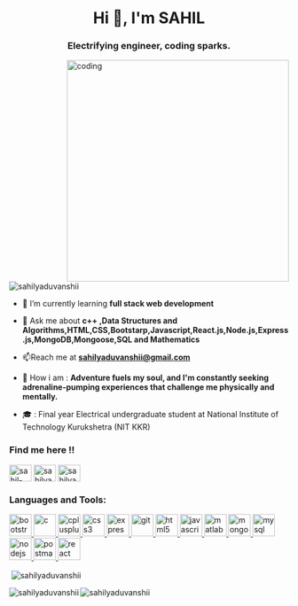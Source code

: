 <h1 align="center">Hi 👋, I'm SAHIL</h1>
<h3 align="center">Electrifying engineer, coding sparks.</h3>
<img align="right" alt="coding" width="400" src="https://camo.githubusercontent.com/cae12fddd9d6982901d82580bdf321d81fb299141098ca1c2d4891870827bf17/68747470733a2f2f6d69726f2e6d656469756d2e636f6d2f6d61782f313336302f302a37513379765349765f7430696f4a2d5a2e676966">

<p align="left"> <img src="https://komarev.com/ghpvc/?username=sahilyaduvanshii&label=Profile%20views&color=0e75b6&style=flat" alt="sahilyaduvanshii" /> </p>

- 🌱 I’m currently learning **full stack web development**

- 💬 Ask me about **c++ ,Data Structures and Algorithms,HTML,CSS,Bootstarp,Javascript,React.js,Node.js,Express.js,MongoDB,Mongoose,SQL and Mathematics**

- 📫Reach me at **sahilyaduvanshii@gmail.com**

- 🚀 How i am : **Adventure fuels my soul, and I'm constantly seeking adrenaline-pumping experiences that challenge me physically and mentally.**

- 🎓  : Final year Electrical undergraduate student at National Institute of Technology Kurukshetra (NIT KKR) 

<h3 align="left">Find me here !!</h3>
<p align="left">
<a href="https://linkedin.com/in/sahil-yaduvanshi" target="blank"><img align="center" src="https://www.vectorlogo.zone/logos/linkedin/linkedin-tile.svg" alt="sahil-yaduvanshi" height="30" width="40" /></a>
<a href="https://instagram.com/sahilyaduvanshii" target="blank"><img align="center" src="https://upload.wikimedia.org/wikipedia/commons/e/e7/Instagram_logo_2016.svg" alt="sahilyaduvanshii" height="30" width="40" /></a>
<a href="https://www.leetcode.com/sahilyaduvanshii" target="blank"><img align="center" src="https://upload.wikimedia.org/wikipedia/commons/a/ab/LeetCode_logo_white_no_text.svg" alt="sahilyaduvanshii" height="30" width="40" /></a>
</p>

<h3 align="left">Languages and Tools:</h3>
<p align="left"> <a href="https://getbootstrap.com" target="_blank" rel="noreferrer"> <img src="https://upload.wikimedia.org/wikipedia/commons/b/b2/Bootstrap_logo.svg" alt="bootstrap" width="40" height="40"/> </a> <a href="https://www.cprogramming.com/" target="_blank" rel="noreferrer"> <img src="https://upload.wikimedia.org/wikipedia/commons/1/18/C_Programming_Language.svg" alt="c" width="40" height="40"/> </a> <a href="https://www.w3schools.com/cpp/" target="_blank" rel="noreferrer"> <img src="https://upload.wikimedia.org/wikipedia/commons/1/18/ISO_C%2B%2B_Logo.svg" alt="cplusplus" width="40" height="40"/> </a> <a href="https://www.w3schools.com/css/" target="_blank" rel="noreferrer"> <img src="https://upload.wikimedia.org/wikipedia/commons/d/d5/CSS3_logo_and_wordmark.svg" alt="css3" width="40" height="40"/> </a> <a href="https://expressjs.com" target="_blank" rel="noreferrer"> <img src="https://www.vectorlogo.zone/logos/expressjs/expressjs-ar21.svg" alt="express" width="40" height="40"/> </a> <a href="https://git-scm.com/" target="_blank" rel="noreferrer"> <img src="https://www.vectorlogo.zone/logos/git-scm/git-scm-icon.svg" alt="git" width="40" height="40"/> </a> <a href="https://www.w3.org/html/" target="_blank" rel="noreferrer"> <img src="https://upload.wikimedia.org/wikipedia/commons/6/61/HTML5_logo_and_wordmark.svg" alt="html5" width="40" height="40"/> </a> <a href="https://developer.mozilla.org/en-US/docs/Web/JavaScript" target="_blank" rel="noreferrer"> <img src="https://upload.wikimedia.org/wikipedia/commons/9/99/Unofficial_JavaScript_logo_2.svg" alt="javascript" width="40" height="40"/> </a><a href="https://www.mathworks.com/" target="_blank" rel="noreferrer"> <img src="https://upload.wikimedia.org/wikipedia/commons/2/21/Matlab_Logo.png" alt="matlab" width="40" height="40"/> </a> <a href="https://www.mongodb.com/" target="_blank" rel="noreferrer"> <img src="https://upload.wikimedia.org/wikipedia/commons/9/93/MongoDB_Logo.svg" alt="mongodb" width="40" height="40"/> </a> <a href="https://www.mysql.com/" target="_blank" rel="noreferrer"> <img src="https://www.vectorlogo.zone/logos/mysql/mysql-ar21.svg" alt="mysql" width="40" height="40"/> </a> <a href="https://nodejs.org" target="_blank" rel="noreferrer"> <img src="https://upload.wikimedia.org/wikipedia/commons/d/d9/Node.js_logo.svg" alt="nodejs" width="40" height="40"/> </a> <a href="https://postman.com" target="_blank" rel="noreferrer"> <img src="https://www.vectorlogo.zone/logos/getpostman/getpostman-icon.svg" alt="postman" width="40" height="40"/> </a> <a href="https://reactjs.org/" target="_blank" rel="noreferrer"> <img src="https://upload.wikimedia.org/wikipedia/commons/a/a7/React-icon.svg" alt="react" width="40" height="40"/> </a> </p>

<p>&nbsp;<img align="center" src="https://github-readme-stats.vercel.app/api?username=sahilyaduvanshii&show_icons=true&locale=en" alt="sahilyaduvanshii" /></p>
<p><img align="left" src="https://github-readme-stats.vercel.app/api/top-langs?username=sahilyaduvanshii&show_icons=true&locale=en&layout=compact" alt="sahilyaduvanshii" /></p>
<p><img align="center" src="https://github-readme-streak-stats.herokuapp.com/?user=sahilyaduvanshii&" alt="sahilyaduvanshii" /></p>
